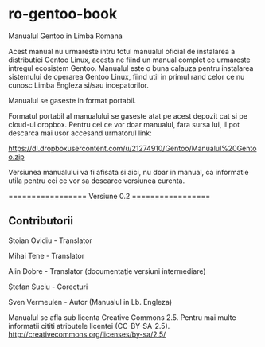 ro-gentoo-book
==============

Manualul Gentoo in Limba Romana

Acest manual nu urmareste intru totul manualul oficial de instalarea a distributiei Gentoo Linux, acesta ne fiind 
un manual complet ce urmareste intregul ecosistem Gentoo.
Manualul este o buna calauza pentru instalarea sistemului de operarea Gentoo Linux, fiind util in primul rand celor 
ce nu cunosc Limba Engleza si/sau incepatorilor.

Manualul se gaseste in format portabil.

Formatul portabil al manualului se gaseste atat pe acest depozit cat si pe cloud-ul dropbox.
Pentru cei ce vor doar manualul, fara sursa lui, il pot descarca mai usor accesand urmatorul link:

https://dl.dropboxusercontent.com/u/21274910/Gentoo/Manualul%20Gentoo.zip

Versiunea manualului va fi afisata si aici, nu doar in manual, ca informatie utila pentru cei ce vor sa descarce versiunea curenta.





================= Versiune 0.2 =================


Contributorii
-------------

Stoian Ovidiu - Translator

Mihai Tene - Translator

Alin Dobre - Translator (documentație versiuni intermediare)

Ștefan Suciu - Corecturi

Sven Vermeulen - Autor (Manualul in Lb. Engleza)

Manualul se afla sub licenta Creative Commons 2.5.
Pentru mai multe informatii cititi atributele licentei (CC-BY-SA-2.5).
http://creativecommons.org/licenses/by-sa/2.5/
